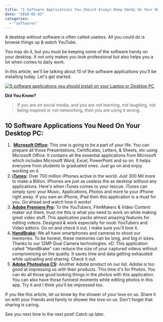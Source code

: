```yaml
---
title: "5 Software Applications You Should Always Keep Handy On Your Desktop That Makes You Look Professional"
date: "2018-05-03"
categories: 
  - "softwares"
---
```


A desktop without software is often called useless. All you could do is browse things up & watch YouTube.  
  
You may do it, but you must be keeping some of the software handy on your desktop. It not only makes you look professional but also helps you a lot when comes to daily work.  
  
In this article, we'll be talking about 10 of the software applications you'll be installing today. Let's get started.  
  

[![5 software applications you should install on your Laptop or Desktop PC](/posts/2018/05/images/5.png)](https://2.bp.blogspot.com/-rldOeFR6N9k/WuuO45XKwCI/AAAAAAAAQUU/_6JTD0gIpRQ12jppq6Y90rH4XuYQfEnvwCLcBGAs/s1600/5.png)

  
  
**Did You Know?**  
  

> If you are on social media, and you are not learning, not laughing, not being inspired or not networking, then you are using it wrong.

  

## 10 Software Applications You Need On Your Desktop PC:

1.  **[Microsoft Office](https://www.microsoft.com/en-in/download/office.aspx):** This one is going to be a part of your life. You can prepare all those Presentations, Certificates, Letters, & Sheets, etc using Microsoft Office. It contains all the essential applications from Microsoft which includes Microsoft Word, Excel, PowerPoint and so on. It helps everyone from students to graduated ones. Just go on and enjoy working on it.
2. **[iTunes](http://www.apple.com/itunes):** Over 700 million iPhones active in the world. Just 300 Mil more to make a Billion. iPhones are just as useless the as desktop without any applications. Here's when iTunes comes to your rescue. iTunes can simply sync your Music, Applications, Photos and more to your iPhone right away. If you own an iPhone, iPad then this application is a must for you. Go ahead and watch how it works!
3. **[Adobe Premiere Pro](https://www.adobe.com/in/products/premiere.html?):** To the YouTubers, FilmMakers & Video Content maker out there, trust me this is what you need to work on while making great video stuff. This application packs almost amazing features for editing videos. Designed & work especially for noob YouTubers and Video editors. Go on and check it out. I make sure you'll love it.
4. **[HandBrake](https://handbrake.fr/downloads.php):** We all have smartphones and cameras to shoot our memories. To be honest, these memories can be long, and big in sizes. Thanks to our 12MP Dual Camera technologies. xD. This application called "HandBrake" can reduce the size of your captured videos without compromising on the quality. It saves time and data getting exhausted while uploading and sharing. Check it out.
5. **[Adobe Photoshop CS](https://www.adobe.com/products/photoshop.html):** Another Adobe product on our list. Adobe is too good at impressing us with their products. This time it's for Photos. You can do all those good looking things in the photos with this application. You can also have those funniest moments while editing photos in this app. Try it and I think you'll be impressed too.

  

If you like this article, let us know by the shower of your love on us. Share it on with your friends and family to shower the love on us. Don't forget that sharing is caring. 

  

See you next time in the next post! Catch up later.
